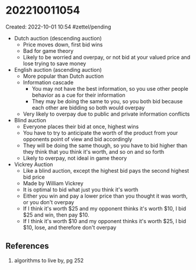 # 202210011054
Created: 2022-10-01 10:54
#zettel/pending 

- Dutch auction (descending auction)
	- Price moves down, first bid wins
	- Bad for game theory
	- Likely to be worried and overpay, or not bid at your valued price and lose trying to save money
- English auction (ascending auction)
	- More popular than Dutch auction
	- Information cascade
		- You may not have the best information, so you use other people behavior as a cue for their information
		- They may be doing the same to you, so you both bid because each other are bidding so both would overpay
	- Very likely to overpay due to public and private information conflicts
- Blind auction
	- Everyone places their bid at once, highest wins
	- You have to try to anticipate the worth of the product from your opponents point of view and bid accordingly
	- They will be doing the same though, so you have to bid higher than they think that you think it's worth, and so on and so forth
	- Likely to overpay, not ideal in game theory
- Vickrey Auction
	- Like a blind auction, except the highest bid pays the second highest bid price
	- Made by William Vickrey
	- It is optimal to bid what just you think it's worth
	- Either you win and pay a lower price than you thought it was worth, or you don't overpay
	- If I think it's worth $25 and my opponent thinks it's worth $10, I bid $25 and win, then pay $10.
	- If I think it's worth $10 and my opponent thinks it's worth $25, I bid $10, lose, and therefore don't overpay

## References
1. algorithms to live by, pg 252